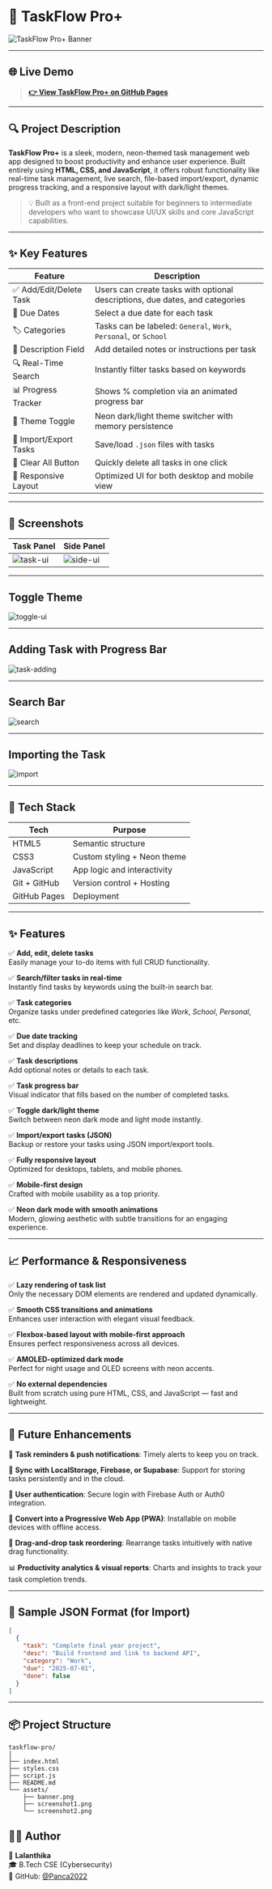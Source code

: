 # 📝 TaskFlow Pro+

![TaskFlow Pro+ Banner](https://github.com/Panca2022/TaskFlow-Pro/blob/main/assets/banner.png)

---

## 🌐 Live Demo

> **[👉 View TaskFlow Pro+ on GitHub Pages](https://panca2022.github.io/TaskFlow-Pro/)**

---

## 🔍 Project Description

**TaskFlow Pro+** is a sleek, modern, neon-themed task management web app designed to boost productivity and enhance user experience. Built entirely using **HTML, CSS, and JavaScript**, it offers robust functionality like real-time task management, live search, file-based import/export, dynamic progress tracking, and a responsive layout with dark/light themes.

> 💡 Built as a front-end project suitable for beginners to intermediate developers who want to showcase UI/UX skills and core JavaScript capabilities.

---

## ✨ Key Features

| Feature                | Description                                                                 |
|------------------------|-----------------------------------------------------------------------------|
| ✅ Add/Edit/Delete Task | Users can create tasks with optional descriptions, due dates, and categories |
| 📅 Due Dates            | Select a due date for each task                                              |
| 🏷️ Categories          | Tasks can be labeled: `General`, `Work`, `Personal`, or `School`             |
| 📌 Description Field    | Add detailed notes or instructions per task                                  |
| 🔍 Real-Time Search     | Instantly filter tasks based on keywords                                     |
| 📊 Progress Tracker     | Shows % completion via an animated progress bar                              |
| 🎨 Theme Toggle         | Neon dark/light theme switcher with memory persistence                      |
| 📂 Import/Export Tasks  | Save/load `.json` files with tasks                                           |
| 🧹 Clear All Button     | Quickly delete all tasks in one click                                        |
| 🔁 Responsive Layout    | Optimized UI for both desktop and mobile view                                |

---

## 📸 Screenshots

| Task Panel | Side Panel |
|------------|------------|
| ![task-ui](https://raw.githubusercontent.com/Panca2022/taskflow-pro/main/assets/screenshot1.png) | ![side-ui](https://raw.githubusercontent.com/Panca2022/taskflow-pro/main/assets/screenshot2.png) |

---

## Toggle Theme 

![toggle-ui](https://raw.githubusercontent.com/Panca2022/taskflow-pro/main/assets/screenshot4.png)

---

## Adding Task with Progress Bar 

![task-adding](https://raw.githubusercontent.com/Panca2022/taskflow-pro/main/assets/screenshot3.png)

---

## Search Bar

![search](https://raw.githubusercontent.com/Panca2022/taskflow-pro/main/assets/screenshot5.png)

---

## Importing the Task 

![import](https://raw.githubusercontent.com/Panca2022/taskflow-pro/main/assets/screenshot6.png)

--- 

## 🚀 Tech Stack

| Tech         | Purpose                     |
|--------------|-----------------------------|
| HTML5        | Semantic structure           |
| CSS3         | Custom styling + Neon theme |
| JavaScript   | App logic and interactivity |
| Git + GitHub | Version control + Hosting   |
| GitHub Pages | Deployment                  |

---

## ✨ Features

✅ **Add, edit, delete tasks**  
Easily manage your to-do items with full CRUD functionality.

✅ **Search/filter tasks in real-time**  
Instantly find tasks by keywords using the built-in search bar.

✅ **Task categories**  
Organize tasks under predefined categories like _Work_, _School_, _Personal_, etc.

✅ **Due date tracking**  
Set and display deadlines to keep your schedule on track.

✅ **Task descriptions**  
Add optional notes or details to each task.

✅ **Task progress bar**  
Visual indicator that fills based on the number of completed tasks.

✅ **Toggle dark/light theme**  
Switch between neon dark mode and light mode instantly.

✅ **Import/export tasks (JSON)**  
Backup or restore your tasks using JSON import/export tools.

✅ **Fully responsive layout**  
Optimized for desktops, tablets, and mobile phones.

✅ **Mobile-first design**  
Crafted with mobile usability as a top priority.

✅ **Neon dark mode with smooth animations**  
Modern, glowing aesthetic with subtle transitions for an engaging experience.

---

## 📈 Performance & Responsiveness

✅ **Lazy rendering of task list**  
Only the necessary DOM elements are rendered and updated dynamically.

✅ **Smooth CSS transitions and animations**  
Enhances user interaction with elegant visual feedback.

✅ **Flexbox-based layout with mobile-first approach**  
Ensures perfect responsiveness across all devices.

✅ **AMOLED-optimized dark mode**  
Perfect for night usage and OLED screens with neon accents.

✅ **No external dependencies**  
Built from scratch using pure HTML, CSS, and JavaScript — fast and lightweight.

---

## 🧠 Future Enhancements

🔔 **Task reminders & push notifications**: Timely alerts to keep you on track.

🔄 **Sync with LocalStorage, Firebase, or Supabase**: Support for storing tasks persistently and in the cloud.

🔐 **User authentication**: Secure login with Firebase Auth or Auth0 integration.

📱 **Convert into a Progressive Web App (PWA)**: Installable on mobile devices with offline access.

🧩 **Drag-and-drop task reordering**: Rearrange tasks intuitively with native drag functionality.

📊 **Productivity analytics & visual reports**: Charts and insights to track your task completion trends.

---

## 📂 Sample JSON Format (for Import)

```json
[
  {
    "task": "Complete final year project",
    "desc": "Build frontend and link to backend API",
    "category": "Work",
    "due": "2025-07-01",
    "done": false
  }
]
```

---

## 📦 Project Structure

```text
taskflow-pro/
│
├── index.html          
├── styles.css          
├── script.js          
├── README.md           
└── assets/             
    ├── banner.png      
    ├── screenshot1.png 
    └── screenshot2.png
```

## 🙋‍♀️ Author

👩 **Lalanthika**  
🎓 B.Tech CSE (Cybersecurity)  
💼 GitHub: [@Panca2022](https://github.com/Panca2022)
